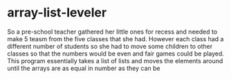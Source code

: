 array-list-leveler
==================

So a pre-school teacher gathered her little ones for recess and needed to make 5 teasm from the five classes that she had. However each class had a different number of students so she had to move some children to other classes so that the numbers would be even and fair games could be played. This program essentially takes a list of lists and moves the elements around until the arrays are as equal in number as they can be
